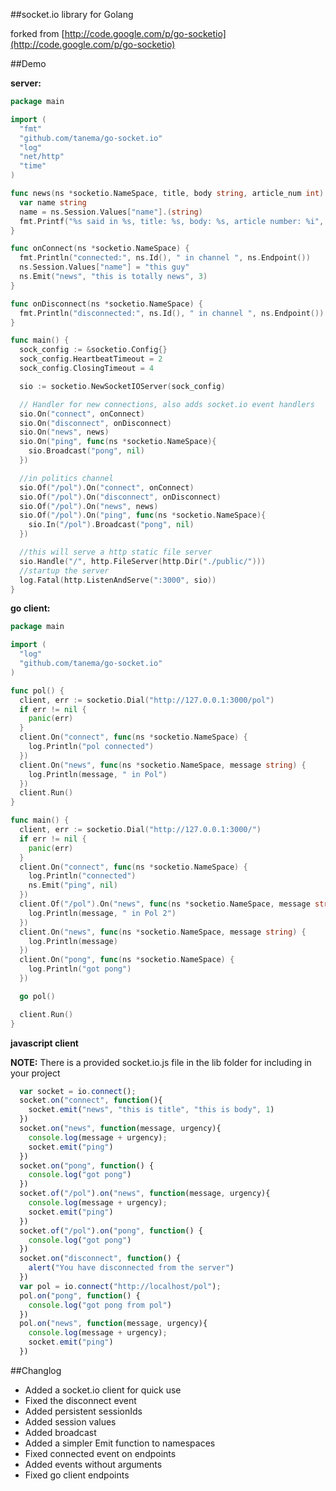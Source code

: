 ##socket.io library for Golang

forked from [http://code.google.com/p/go-socketio](http://code.google.com/p/go-socketio)

##Demo

**server:**

```go
package main

import (
  "fmt"
  "github.com/tanema/go-socket.io"
  "log"
  "net/http"
  "time"
)

func news(ns *socketio.NameSpace, title, body string, article_num int) {
  var name string
  name = ns.Session.Values["name"].(string)
  fmt.Printf("%s said in %s, title: %s, body: %s, article number: %i", name, ns.Endpoint(), title, body, article_num)
}

func onConnect(ns *socketio.NameSpace) {
  fmt.Println("connected:", ns.Id(), " in channel ", ns.Endpoint())
  ns.Session.Values["name"] = "this guy"
  ns.Emit("news", "this is totally news", 3)
}

func onDisconnect(ns *socketio.NameSpace) {
  fmt.Println("disconnected:", ns.Id(), " in channel ", ns.Endpoint())
}

func main() {
  sock_config := &socketio.Config{}
  sock_config.HeartbeatTimeout = 2
  sock_config.ClosingTimeout = 4

  sio := socketio.NewSocketIOServer(sock_config)

  // Handler for new connections, also adds socket.io event handlers
  sio.On("connect", onConnect)
  sio.On("disconnect", onDisconnect)
  sio.On("news", news)
  sio.On("ping", func(ns *socketio.NameSpace){
    sio.Broadcast("pong", nil)
  })

  //in politics channel
  sio.Of("/pol").On("connect", onConnect)
  sio.Of("/pol").On("disconnect", onDisconnect)
  sio.Of("/pol").On("news", news)
  sio.Of("/pol").On("ping", func(ns *socketio.NameSpace){
    sio.In("/pol").Broadcast("pong", nil)
  })

  //this will serve a http static file server
  sio.Handle("/", http.FileServer(http.Dir("./public/")))
  //startup the server
  log.Fatal(http.ListenAndServe(":3000", sio))
}
```

**go client:**

```go
package main

import (
  "log"
  "github.com/tanema/go-socket.io"
)

func pol() {
  client, err := socketio.Dial("http://127.0.0.1:3000/pol")
  if err != nil {
    panic(err)
  }
  client.On("connect", func(ns *socketio.NameSpace) {
    log.Println("pol connected")
  })
  client.On("news", func(ns *socketio.NameSpace, message string) {
    log.Println(message, " in Pol")
  })
  client.Run()
}

func main() {
  client, err := socketio.Dial("http://127.0.0.1:3000/")
  if err != nil {
    panic(err)
  }
  client.On("connect", func(ns *socketio.NameSpace) {
    log.Println("connected")
    ns.Emit("ping", nil)
  })
  client.Of("/pol").On("news", func(ns *socketio.NameSpace, message string) {
    log.Println(message, " in Pol 2")
  })
  client.On("news", func(ns *socketio.NameSpace, message string) {
    log.Println(message)
  })
  client.On("pong", func(ns *socketio.NameSpace) {
    log.Println("got pong")
  })

  go pol()

  client.Run()
}
``` 

**javascript client**

 **NOTE:** There is a provided socket.io.js file in the lib folder for including in your project

```javascript
  var socket = io.connect();
  socket.on("connect", function(){
    socket.emit("news", "this is title", "this is body", 1)
  })
  socket.on("news", function(message, urgency){
    console.log(message + urgency);
    socket.emit("ping")
  })
  socket.on("pong", function() {
    console.log("got pong")
  })
  socket.of("/pol").on("news", function(message, urgency){
    console.log(message + urgency);
    socket.emit("ping")
  })
  socket.of("/pol").on("pong", function() {
    console.log("got pong")
  })
  socket.on("disconnect", function() {
    alert("You have disconnected from the server")
  })
  var pol = io.connect("http://localhost/pol");
  pol.on("pong", function() {
    console.log("got pong from pol")
  })
  pol.on("news", function(message, urgency){
    console.log(message + urgency);
    socket.emit("ping")
  })
```

##Changlog
- Added a socket.io client for quick use
- Fixed the disconnect event
- Added persistent sessionIds
- Added session values
- Added broadcast
- Added a simpler Emit function to namespaces
- Fixed connected event on endpoints
- Added events without arguments
- Fixed go client endpoints
